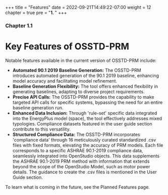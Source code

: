 +++
title = "Features"
date = 2022-09-21T14:49:22-07:00
weight = 12
chapter = true
pre = "<b>1. </b>"
+++

### Chapter 1.1

# Key Features of OSSTD-PRM

<!-- {{< line_break >}} -->

Notable features available in the current version of OSSTD-PRM include:

- **Automated 90.1 2019 Baseline Generation:** The OSSTD-PRM introduces automated generation of the 90.1 2019 baseline, enhancing model accuracy and facilitating model refinement.
- **Baseline Generation Flexibility:** The tool offers enhanced flexibility in generating baselines, adapting to diverse project requirements.
- **Precise API Calls:** The OSSTD-PRM provides the capability to make targeted API calls for specific systems, bypassing the need for an entire baseline generation run.
- **Enhanced Data Inclusion:** Through 'rule-set' specific data integrated into the EnergyPlus model (space), the tool effectively addresses mixed typologies. Compliance datasets featured in the user guide section contribute to this versatility.
- **Structured Compliance Data:**  The OSSTD-PRM incorporates 'compliance data' through 16 meticulously curated standardized .csv files with fixed formats, elevating the accuracy of PRM models. Each file corresponds to a specific ASHRAE 90.1-2019 compliance data, seamlessly integrated into OpenStudio objects. This data supplements the ASHRAE 90.1-2019 PRM method with information that extends beyond the scope of the OpenStudio Model, such as motor power details. The guidance to create the .csv files is mentioned in the User Guide section. 

To learn what is coming in the future, see the Planned Features page.

<!-- - **Model System Transformation:** Rather than model transformations, the tool focuses on model system transformation, refining the efficiency and accuracy of the process.
-->
